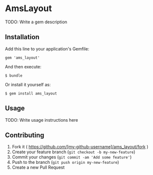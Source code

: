 # AmsLayout

TODO: Write a gem description

## Installation

Add this line to your application's Gemfile:

    gem 'ams_layout'

And then execute:

    $ bundle

Or install it yourself as:

    $ gem install ams_layout

## Usage

TODO: Write usage instructions here

## Contributing

1. Fork it ( https://github.com/[my-github-username]/ams_layout/fork )
2. Create your feature branch (`git checkout -b my-new-feature`)
3. Commit your changes (`git commit -am 'Add some feature'`)
4. Push to the branch (`git push origin my-new-feature`)
5. Create a new Pull Request
